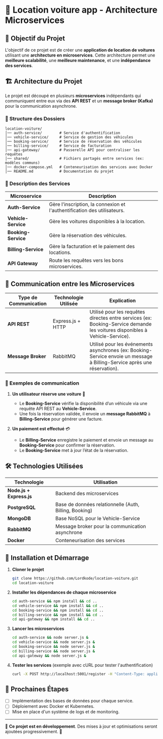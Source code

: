 # 🚗 Location voiture app - Architecture Microservices

## 📌 Objectif du Projet
L'objectif de ce projet est de créer une **application de location de voitures** utilisant une **architecture en microservices**. Cette architecture permet une **meilleure scalabilité**, une **meilleure maintenance**, et une **indépendance des services**.

## 🏗️ Architecture du Projet
Le projet est découpé en plusieurs **microservices** indépendants qui communiquent entre eux via des **API REST** et un **message broker (Kafka)** pour la communication asynchrone.

### 📂 Structure des Dossiers
```
location-voiture/
│── auth-service/        # Service d'authentification
│── vehicle-service/     # Service de gestion des véhicules
│── booking-service/     # Service de réservation des véhicules
│── billing-service/     # Service de facturation
│── api-gateway/         # Passerelle API pour centraliser les requêtes
│── shared/              # Fichiers partagés entre services (ex: modèles communs)
│── docker-compose.yml   # Conteneurisation des services avec Docker
│── README.md            # Documentation du projet
```

### 📌 Description des Services

| Microservice          | Description |
|----------------------|------------|
| **Auth-Service** | Gère l'inscription, la connexion et l'authentification des utilisateurs. |
| **Vehicle-Service** | Gère les voitures disponibles à la location. |
| **Booking-Service** | Gère la réservation des véhicules. |
| **Billing-Service** | Gère la facturation et le paiement des locations. |
| **API Gateway** | Route les requêtes vers les bons microservices. |

## 🔗 Communication entre les Microservices

| Type de Communication | Technologie Utilisée | Explication |
|----------------------|--------------------|------------|
| **API REST** | Express.js + HTTP | Utilisé pour les requêtes directes entre services (ex: Booking-Service demande les voitures disponibles à Vehicle-Service). |
| **Message Broker** | RabbitMQ | Utilisé pour les événements asynchrones (ex: Booking-Service envoie un message à Billing-Service après une réservation). |

### 📌 Exemples de communication

1. **Un utilisateur réserve une voiture** 🚗
   - Le **Booking-Service** vérifie la disponibilité d’un véhicule via une requête API REST au **Vehicle-Service**.
   - Une fois la réservation validée, il envoie un **message RabbitMQ** à **Billing-Service** pour générer une facture.

2. **Un paiement est effectué** 💳
   - Le **Billing-Service** enregistre le paiement et envoie un message au **Booking-Service** pour confirmer la réservation.
   - Le **Booking-Service** met à jour l’état de la réservation.

## 🛠️ Technologies Utilisées
| Technologie  | Utilisation  |
|-------------|-------------|
| **Node.js + Express.js** | Backend des microservices |
| **PostgreSQL** | Base de données relationnelle (Auth, Billing, Booking) |
| **MongoDB** | Base NoSQL pour le Vehicle-Service |
| **RabbitMQ** | Message broker pour la communication asynchrone |
| **Docker** | Conteneurisation des services |

## 🚀 Installation et Démarrage
1. **Cloner le projet**
   ```sh
   git clone https://github.com/Lordkode/location-voiture.git
   cd location-voiture
   ```

2. **Installer les dépendances de chaque microservice**
   ```sh
   cd auth-service && npm install && cd ..
   cd vehicle-service && npm install && cd ..
   cd booking-service && npm install && cd ..
   cd billing-service && npm install && cd ..
   cd api-gateway && npm install && cd ..
   ```

3. **Lancer les microservices**
   ```sh
   cd auth-service && node server.js &
   cd vehicle-service && node server.js &
   cd booking-service && node server.js &
   cd billing-service && node server.js &
   cd api-gateway && node server.js &
   ```

4. **Tester les services** (exemple avec cURL pour tester l'authentification)
   ```sh
   curl -X POST http://localhost:5001/register -H "Content-Type: application/json" -d '{"email":"test@example.com", "password":"123456"}'
   ```

## 📌 Prochaines Étapes
- [ ] Implémentation des bases de données pour chaque service.
- [ ] Déploiement avec Docker et Kubernetes.
- [ ] Mise en place d'un système de logs et de monitoring.

---
📌 **Ce projet est en développement**. Des mises à jour et optimisations seront ajoutées progressivement. 🚀

